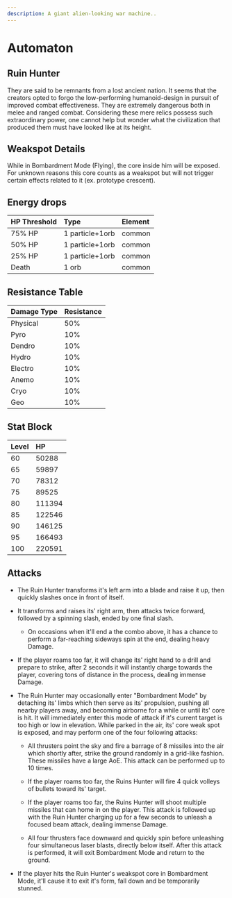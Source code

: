 ```yaml
---
description: A giant alien-looking war machine..
---
```


# Automaton

## Ruin Hunter

They are said to be remnants from a lost ancient nation. It seems that the creators opted to forgo the low-performing humanoid-design in pursuit of improved combat effectiveness. They are extremely dangerous both in melee and ranged combat. Considering these mere relics possess such extraordinary power, one cannot help but wonder what the civilization that produced them must have looked like at its height.

## Weakspot Details

While in Bombardment Mode (Flying), the core inside him will be exposed. For unknown reasons this core counts as a weakspot but will not trigger certain effects related to it (ex. prototype crescent).

## Energy drops

| HP Threshold | Type | Element |
| :--- | :--- | :--- |
| 75% HP | 1 particle+1orb | common   
| 50% HP | 1 particle+1orb | common   
| 25% HP | 1 particle+1orb | common  
| Death | 1 orb | common | 

## Resistance Table

| Damage Type | Resistance |
| :--- | :--- |
| Physical | 50% |
| Pyro | 10% |
| Dendro | 10% |
| Hydro | 10% |
| Electro | 10% |
| Anemo | 10% |
| Cryo | 10% |
| Geo | 10% |

## Stat Block

| Level | HP |
| :--- | :--- |
| 60 | 50288 |
| 65 | 59897 |
| 70 | 78312 |
| 75 | 89525 |
| 80 | 111394 |
| 85 | 122546 |
| 90 | 146125 |
| 95 | 166493 |
| 100 | 220591 |

## Attacks

* The Ruin Hunter transforms it's left arm into a blade and raise it up, then quickly slashes once in front of itself.

* It transforms and raises its' right arm, then attacks twice forward, followed by a spinning slash, ended by one final slash.
  * On occasions when it'll end a the combo above, it has a chance to perform a far-reaching sideways spin at the end, dealing heavy Damage.

* If the player roams too far, it will change its' right hand to a drill and prepare to strike, after 2 seconds it will instantly charge towards the player, covering tons of distance in the process, dealing immense Damage.

* The Ruin Hunter may occasionally enter "Bombardment Mode" by detaching its' limbs which then serve as its' propulsion, pushing all nearby players away, and becoming airborne for a while or until its' core is hit. It will immediately enter this mode of attack if it's current target is too high or low in elevation. While parked in the air, its' core weak spot is exposed, and may perform one of the four following attacks:

  * All thrusters point the sky and fire a barrage of 8 missiles into the air which shortly after, strike the ground randomly in a grid-like fashion. These missiles have a large AoE. This attack can be performed up to 10 times.

  * If the player roams too far, the Ruins Hunter will fire 4 quick volleys of bullets toward its' target.

  * If the player roams too far, the Ruins Hunter will shoot multiple missiles that can home in on the player. This attack is followed up with the Ruin Hunter charging up for a few seconds to unleash a focused beam attack, dealing immense Damage.

  * All four thrusters face downward and quickly spin before unleashing four simultaneous laser blasts, directly below itself. After this attack is performed, it will exit Bombardment Mode and return to the ground.

* If the player hits the Ruin Hunter's weakspot core in Bombardment Mode, it'll cause it to exit it's form, fall down and be temporarily stunned.
